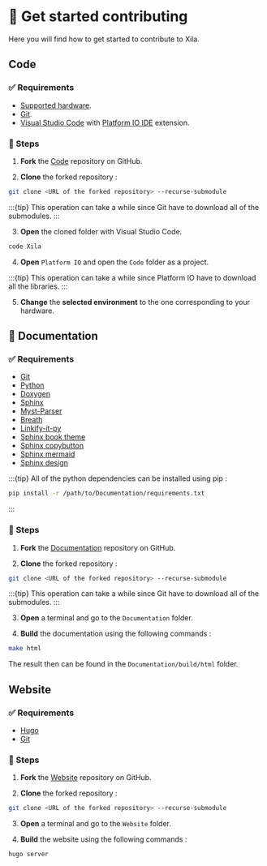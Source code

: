 # 🔬 Get started contributing

Here you will find how to get started to contribute to Xila.

## Code

### ✅ Requirements

- [Supported hardware](../../Hardware%20reference/Supported%20hardware.md).
- [Git](https://git-scm.com/downloads).
- [Visual Studio Code](https://code.visualstudio.com/) with [Platform IO IDE](https://platformio.org/install/ide?install=vscode) extension.

### 📖 Steps

1. **Fork** the [Code](https://github.com/Xila-Project/Code) repository on GitHub.

2. **Clone** the forked repository :
```bash
git clone <URL of the forked repository> --recurse-submodule
```
:::{tip}
This operation can take a while since Git have to download all of the submodules.
:::

3. **Open** the cloned folder with Visual Studio Code.
```bash
code Xila
```

4. **Open** `Platform IO` and open the `Code` folder as a project.

:::{tip}
This operation can take a while since Platform IO have to download all the libraries. 
:::

5. **Change** the **selected environment** to the one corresponding to your hardware.

## 📖 Documentation

### ✅ Requirements

- [Git](https://git-scm.com/downloads)
- [Python](https://www.python.org/downloads/)
- [Doxygen](https://www.doxygen.nl/download.html)
- [Sphinx](https://www.sphinx-doc.org/en/master/usage/installation.html)
- [Myst-Parser](https://myst-parser.readthedocs.io/en/latest/index.html)
- [Breath](https://breathe.readthedocs.io/en/latest/)
- [Linkify-it-py](https://linkify-it-py.readthedocs.io/en/latest/index.html)
- [Sphinx book theme](https://sphinx-book-theme.readthedocs.io/en/stable/)
- [Sphinx copybutton](https://sphinx-copybutton.readthedocs.io/en/latest/)
- [Sphinx mermaid](https://github.com/mgaitan/sphinxcontrib-mermaid)
- [Sphinx design](https://sphinx-design.readthedocs.io/en/latest/)

:::{tip}
All of the python dependencies can be installed using pip :
```bash
pip install -r /path/to/Documentation/requirements.txt
```
:::

### 📖 Steps

1. **Fork** the [Documentation](https://github.com/Xila-Project/Documentation) repository on GitHub.

2. **Clone** the forked repository :
```bash
git clone <URL of the forked repository> --recurse-submodule
```
:::{tip}
This operation can take a while since Git have to download all of the submodules.
:::

3. **Open** a terminal and go to the `Documentation` folder.

4. **Build** the documentation using the following commands :
```bash
make html
```

The result then can be found in the `Documentation/build/html` folder.

## Website

### ✅ Requirements

- [Hugo](https://gohugo.io/getting-started/installing/)
- [Git](https://git-scm.com/downloads)

### 📖 Steps

1. **Fork** the [Website](https://github.com/Xila-Project/Website) repository on GitHub.

2. **Clone** the forked repository :
```bash
git clone <URL of the forked repository> --recurse-submodule
```

3. **Open** a terminal and go to the `Website` folder.

4. **Build** the website using the following commands :
```bash
hugo server
```